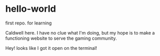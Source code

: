 # hello-world
first repo. for learning

Caldwell here. I have no clue what I'm doing, but my hope is to make a functioning website to serve the gaming community.

Hey! looks like I got it open on the terminal!
